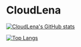 # CloudLena

[![CloudLena's GitHub stats](https://github-readme-stats.vercel.app/api?username=cloudlena)](https://github.com/anuraghazra/github-readme-stats)

[![Top Langs](https://github-readme-stats.vercel.app/api/top-langs/?username=cloudlena)](https://github.com/anuraghazra/github-readme-stats)
